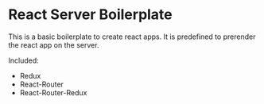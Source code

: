 # React Server Boilerplate

This is a basic boilerplate to create react apps.
It is predefined to prerender the react app on the server.

Included:
- Redux
- React-Router
- React-Router-Redux